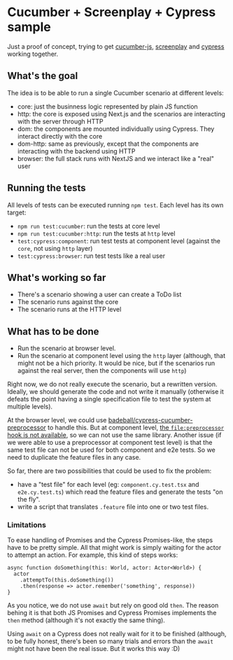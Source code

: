 # Cucumber + Screenplay + Cypress sample

Just a proof of concept, trying to get [cucumber-js](https://github.com/cucumber/cucumber-js), [screenplay](https://github.com/cucumber/screenplay.js/) and [cypress](https://cypress.io) working together.

## What's the goal

The idea is to be able to run a single Cucumber scenario at different levels:

- core: just the businness logic represented by plain JS function
- http: the core is exposed using Next.js and the scenarios are interacting with the server through HTTP
- dom: the components are mounted individually using Cypress. They interact directly with the core
- dom-http: same as previously, except that the components are interacting with the backend using HTTP
- browser: the full stack runs with NextJS and we interact like a "real" user

## Running the tests

All levels of tests can be executed running `npm test`. Each level has its own target:

- `npm run test:cucumber`: run the tests at core level
- `npm run test:cucumber:http`: run the tests at `http` level
- `test:cypress:component`: run test tests at component level (against the `core`, not using `http` layer)
- `test:cypress:browser`: run test tests like a real user

## What's working so far

- There's a scenario showing a user can create a ToDo list
- The scenario runs against the core
- The scenario runs at the HTTP level

## What has to be done

- Run the scenario at browser level.
- Run the scenario at component level using the `http` layer (although, that might not be a hich priority. It would be nice, but if the scenarios run against the real server, then the components will use `http`)

Right now, we do not really execute the scenario, but a rewritten version. Ideally, we should generate the code and not write it manually (otherwise it defeats the point having a single specification file to test the system at multiple levels).

At the browser level, we could use [badeball/cypress-cucumber-preprocessor](https://github.com/badeball/cypress-cucumber-preprocessor) to handle this. But at component level, [the `file:preprocessor` hook is not available](https://github.com/cypress-io/cypress/issues/21992), so we can not use the same library.
Another issue (if we were able to use a preprocessor at component test level) is that the same test file can not be used for both component and e2e tests. So we need to duplicate the feature files in any case.

So far, there are two possibilities that could be used to fix the problem:

- have a "test file" for each level (eg: `component.cy.test.tsx` and `e2e.cy.test.ts`) which read the feature files and generate the tests "on the fly".
- write a script that translates `.feature` file into one or two test files.

### Limitations

To ease handling of Promises and the Cypress Promises-like, the steps have to be pretty simple. All that might work is simply waiting for the actor to attempt an action.
For example, this kind of steps works:

```
async function doSomething(this: World, actor: Actor<World>) {
  actor
    .attemptTo(this.doSomething())
    .then(response => actor.remember('something', response))
}
```

As you notice, we do not use `await` but rely on good old `then`. The reason behing it is that both JS Promises and Cypress Promises implements the `then` method (although it's not exactly the same thing).

Using `await` on a Cypress does not really wait for it to be finished (although, to be fully honest, there's been so many trials and errors than the `await` might not have been the real issue. But it works this way :D)
